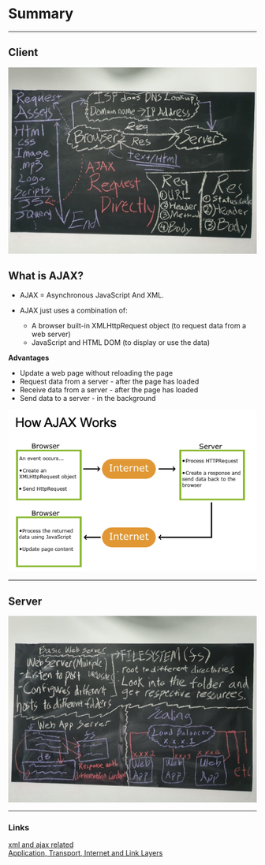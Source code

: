# Summary

---

## Client

![alt text](../images/part1.jpg)

## What is AJAX?

- AJAX = Asynchronous JavaScript And XML.

- AJAX just uses a combination of:
    - A browser built-in XMLHttpRequest object (to request data from a web server)
    - JavaScript and HTML DOM (to display or use the data)

**Advantages**
- Update a web page without reloading the page
- Request data from a server - after the page has loaded
- Receive data from a server - after the page has loaded
- Send data to a server - in the background

![alt text](../images/AJAX.png)

---

## Server

![alt text](../images/part2.jpg)

---

### Links

[xml and ajax related](https://www.w3schools.com/xml/default.asp)  
[Application, Transport, Internet and Link Layers](https://www.vskills.in/certification/tutorial/application-transport-internet-and-network-access-layer/)